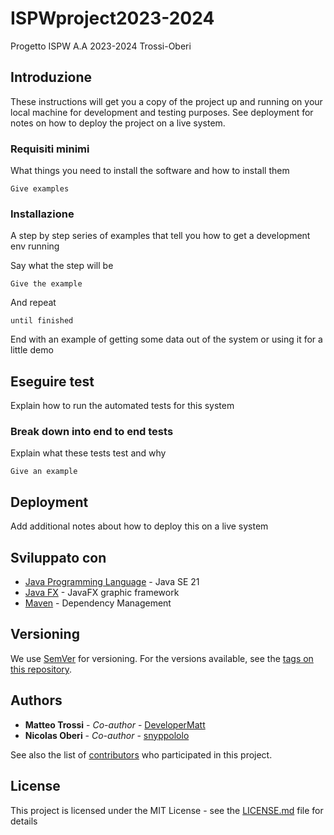 # ISPWproject2023-2024

Progetto ISPW A.A 2023-2024 Trossi-Oberi

## Introduzione

These instructions will get you a copy of the project up and running on your local machine for development and testing purposes. See deployment for notes on how to deploy the project on a live system.

### Requisiti minimi

What things you need to install the software and how to install them

```
Give examples
```

### Installazione

A step by step series of examples that tell you how to get a development env running

Say what the step will be

```
Give the example
```

And repeat

```
until finished
```

End with an example of getting some data out of the system or using it for a little demo

## Eseguire test

Explain how to run the automated tests for this system

### Break down into end to end tests

Explain what these tests test and why

```
Give an example
```
## Deployment

Add additional notes about how to deploy this on a live system

## Sviluppato con

* [Java Programming Language](http://www.dropwizard.io/1.0.2/docs/) - Java SE 21
* [Java FX]() - JavaFX graphic framework
* [Maven](https://maven.apache.org/) - Dependency Management

## Versioning

We use [SemVer](http://semver.org/) for versioning. For the versions available, see the [tags on this repository](https://github.com/your/project/tags).

## Authors

* **Matteo Trossi** - *Co-author* - [DeveloperMatt](https://github.com/....)
* **Nicolas Oberi** - *Co-author* - [snyppololo](https://github.com/....)

See also the list of [contributors](https://github.com/your/project/contributors) who participated in this project.

## License

This project is licensed under the MIT License - see the [LICENSE.md](LICENSE.md) file for details